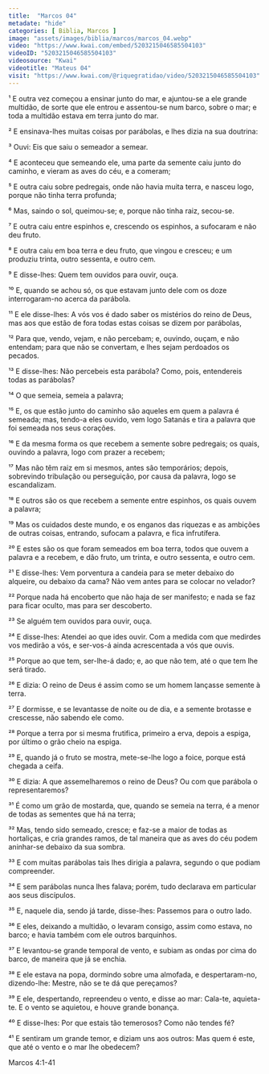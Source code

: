 ```yaml
---
title:  "Marcos 04"
metadate: "hide"
categories: [ Biblia, Marcos ]
image: "assets/images/biblia/marcos/marcos_04.webp"
video: "https://www.kwai.com/embed/5203215046585504103"
videoID: "5203215046585504103"
videosource: "Kwai"
videotitle: "Mateus 04"
visit: "https://www.kwai.com/@riquegratidao/video/5203215046585504103"
---
```

¹ E outra vez começou a ensinar junto do mar, e ajuntou-se a ele grande multidão, de sorte que ele entrou e assentou-se num barco, sobre o mar; e toda a multidão estava em terra junto do mar.

² E ensinava-lhes muitas coisas por parábolas, e lhes dizia na sua doutrina:

³ Ouvi: Eis que saiu o semeador a semear.

⁴ E aconteceu que semeando ele, uma parte da semente caiu junto do caminho, e vieram as aves do céu, e a comeram;

⁵ E outra caiu sobre pedregais, onde não havia muita terra, e nasceu logo, porque não tinha terra profunda;

⁶ Mas, saindo o sol, queimou-se; e, porque não tinha raiz, secou-se.

⁷ E outra caiu entre espinhos e, crescendo os espinhos, a sufocaram e não deu fruto.

⁸ E outra caiu em boa terra e deu fruto, que vingou e cresceu; e um produziu trinta, outro sessenta, e outro cem.

⁹ E disse-lhes: Quem tem ouvidos para ouvir, ouça.

¹⁰ E, quando se achou só, os que estavam junto dele com os doze interrogaram-no acerca da parábola.

¹¹ E ele disse-lhes: A vós vos é dado saber os mistérios do reino de Deus, mas aos que estão de fora todas estas coisas se dizem por parábolas,

¹² Para que, vendo, vejam, e não percebam; e, ouvindo, ouçam, e não entendam; para que não se convertam, e lhes sejam perdoados os pecados.

¹³ E disse-lhes: Não percebeis esta parábola? Como, pois, entendereis todas as parábolas?

¹⁴ O que semeia, semeia a palavra;

¹⁵ E, os que estão junto do caminho são aqueles em quem a palavra é semeada; mas, tendo-a eles ouvido, vem logo Satanás e tira a palavra que foi semeada nos seus corações.

¹⁶ E da mesma forma os que recebem a semente sobre pedregais; os quais, ouvindo a palavra, logo com prazer a recebem;

¹⁷ Mas não têm raiz em si mesmos, antes são temporários; depois, sobrevindo tribulação ou perseguição, por causa da palavra, logo se escandalizam.

¹⁸ E outros são os que recebem a semente entre espinhos, os quais ouvem a palavra;

¹⁹ Mas os cuidados deste mundo, e os enganos das riquezas e as ambições de outras coisas, entrando, sufocam a palavra, e fica infrutífera.

²⁰ E estes são os que foram semeados em boa terra, todos que ouvem a palavra e a recebem, e dão fruto, um trinta, e outro sessenta, e outro cem.

²¹ E disse-lhes: Vem porventura a candeia para se meter debaixo do alqueire, ou debaixo da cama? Não vem antes para se colocar no velador?

²² Porque nada há encoberto que não haja de ser manifesto; e nada se faz para ficar oculto, mas para ser descoberto.

²³ Se alguém tem ouvidos para ouvir, ouça.

²⁴ E disse-lhes: Atendei ao que ides ouvir. Com a medida com que medirdes vos medirão a vós, e ser-vos-á ainda acrescentada a vós que ouvis.

²⁵ Porque ao que tem, ser-lhe-á dado; e, ao que não tem, até o que tem lhe será tirado.

²⁶ E dizia: O reino de Deus é assim como se um homem lançasse semente à terra.

²⁷ E dormisse, e se levantasse de noite ou de dia, e a semente brotasse e crescesse, não sabendo ele como.

²⁸ Porque a terra por si mesma frutifica, primeiro a erva, depois a espiga, por último o grão cheio na espiga.

²⁹ E, quando já o fruto se mostra, mete-se-lhe logo a foice, porque está chegada a ceifa.

³⁰ E dizia: A que assemelharemos o reino de Deus? Ou com que parábola o representaremos?

³¹ É como um grão de mostarda, que, quando se semeia na terra, é a menor de todas as sementes que há na terra;

³² Mas, tendo sido semeado, cresce; e faz-se a maior de todas as hortaliças, e cria grandes ramos, de tal maneira que as aves do céu podem aninhar-se debaixo da sua sombra.

³³ E com muitas parábolas tais lhes dirigia a palavra, segundo o que podiam compreender.

³⁴ E sem parábolas nunca lhes falava; porém, tudo declarava em particular aos seus discípulos.

³⁵ E, naquele dia, sendo já tarde, disse-lhes: Passemos para o outro lado.

³⁶ E eles, deixando a multidão, o levaram consigo, assim como estava, no barco; e havia também com ele outros barquinhos.

³⁷ E levantou-se grande temporal de vento, e subiam as ondas por cima do barco, de maneira que já se enchia.

³⁸ E ele estava na popa, dormindo sobre uma almofada, e despertaram-no, dizendo-lhe: Mestre, não se te dá que pereçamos?

³⁹ E ele, despertando, repreendeu o vento, e disse ao mar: Cala-te, aquieta-te. E o vento se aquietou, e houve grande bonança.

⁴⁰ E disse-lhes: Por que estais tão temerosos? Como não tendes fé?

⁴¹ E sentiram um grande temor, e diziam uns aos outros: Mas quem é este, que até o vento e o mar lhe obedecem? 

Marcos 4:1-41